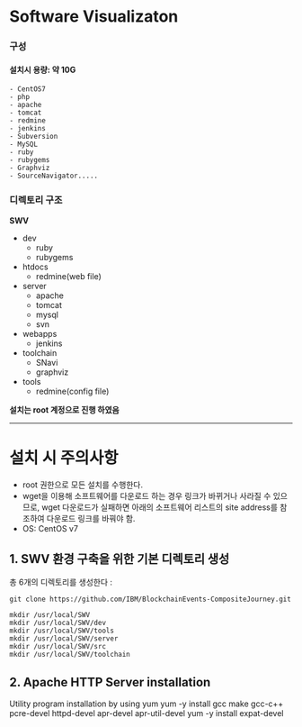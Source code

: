 # Software Visualizaton

### 구성
#### 설치시 용량: 약 10G

```
- CentOS7
- php
- apache
- tomcat
- redmine
- jenkins
- Subversion
- MySQL
- ruby
- rubygems
- Graphviz
- SourceNavigator.....
```
### 디렉토리 구조
**SWV**
- dev
  - ruby
  - rubygems
- htdocs
  - redmine(web file)
- server
  - apache
  - tomcat
  - mysql
  - svn
- webapps
  - jenkins
- toolchain
  - SNavi
  - graphviz
- tools
  - redmine(config file)

**설치는 root 계정으로 진행 하였음**

---------------------------------------
# 설치 시 주의사항
* root 권한으로 모든 설치를 수행한다.
* wget을 이용해 소프트웨어를 다운로드 하는 경우 링크가 바뀌거나 사라질 수 있으므로, 
  wget 다운로드가 실패하면 아래의 소프트웨어 리스트의 site address를 참조하여 
  다운로드 링크를 바꿔야 함. 
* OS: CentOS v7
## 1. SWV 환경 구축을 위한 기본 디렉토리 생성
총 6개의 디렉토리를 생성한다 :
```
git clone https://github.com/IBM/BlockchainEvents-CompositeJourney.git
```

```
mkdir /usr/local/SWV
mkdir /usr/local/SWV/dev
mkdir /usr/local/SWV/tools
mkdir /usr/local/SWV/server
mkdir /usr/local/SWV/src
mkdir /usr/local/SWV/toolchain
```

## 2. Apache HTTP Server installation
Utility program installation by using yum
yum -y install gcc make gcc-c++ pcre-devel httpd-devel apr-devel apr-util-devel
yum -y install expat-devel
